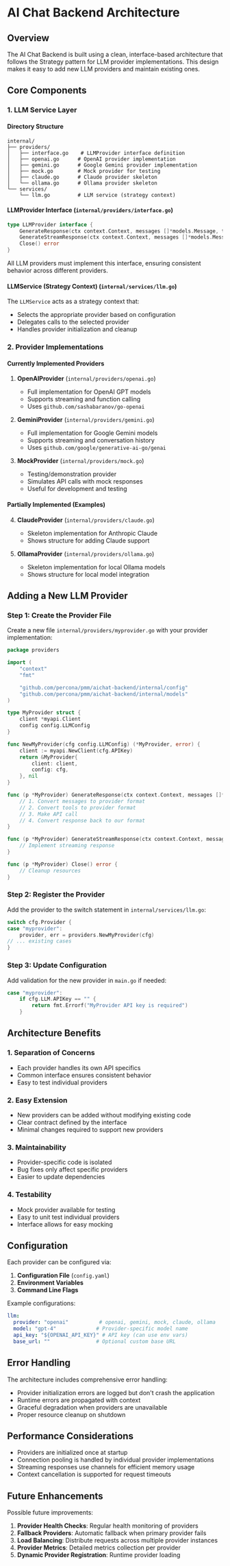 # AI Chat Backend Architecture

## Overview

The AI Chat Backend is built using a clean, interface-based architecture that follows the Strategy pattern for LLM provider implementations. This design makes it easy to add new LLM providers and maintain existing ones.

## Core Components

### 1. LLM Service Layer

#### Directory Structure
```
internal/
├── providers/
│   ├── interface.go    # LLMProvider interface definition
│   ├── openai.go      # OpenAI provider implementation
│   ├── gemini.go      # Google Gemini provider implementation
│   ├── mock.go        # Mock provider for testing
│   ├── claude.go      # Claude provider skeleton
│   └── ollama.go      # Ollama provider skeleton
└── services/
    └── llm.go         # LLM service (strategy context)
```

#### LLMProvider Interface (`internal/providers/interface.go`)
```go
type LLMProvider interface {
    GenerateResponse(ctx context.Context, messages []*models.Message, tools []models.MCPTool) (*models.Message, error)
    GenerateStreamResponse(ctx context.Context, messages []*models.Message, tools []models.MCPTool) (<-chan *models.StreamMessage, error)
    Close() error
}
```

All LLM providers must implement this interface, ensuring consistent behavior across different providers.

#### LLMService (Strategy Context) (`internal/services/llm.go`)
The `LLMService` acts as a strategy context that:
- Selects the appropriate provider based on configuration
- Delegates calls to the selected provider
- Handles provider initialization and cleanup

### 2. Provider Implementations

#### Currently Implemented Providers

1. **OpenAIProvider** (`internal/providers/openai.go`)
   - Full implementation for OpenAI GPT models
   - Supports streaming and function calling
   - Uses `github.com/sashabaranov/go-openai`

2. **GeminiProvider** (`internal/providers/gemini.go`)
   - Full implementation for Google Gemini models
   - Supports streaming and conversation history
   - Uses `github.com/google/generative-ai-go/genai`

3. **MockProvider** (`internal/providers/mock.go`)
   - Testing/demonstration provider
   - Simulates API calls with mock responses
   - Useful for development and testing

#### Partially Implemented (Examples)

4. **ClaudeProvider** (`internal/providers/claude.go`)
   - Skeleton implementation for Anthropic Claude
   - Shows structure for adding Claude support

5. **OllamaProvider** (`internal/providers/ollama.go`)
   - Skeleton implementation for local Ollama models
   - Shows structure for local model integration

## Adding a New LLM Provider

### Step 1: Create the Provider File

Create a new file `internal/providers/myprovider.go` with your provider implementation:

```go
package providers

import (
    "context"
    "fmt"

    "github.com/percona/pmm/aichat-backend/internal/config"
    "github.com/percona/pmm/aichat-backend/internal/models"
)

type MyProvider struct {
    client *myapi.Client
    config config.LLMConfig
}

func NewMyProvider(cfg config.LLMConfig) (*MyProvider, error) {
    client := myapi.NewClient(cfg.APIKey)
    return &MyProvider{
        client: client,
        config: cfg,
    }, nil
}

func (p *MyProvider) GenerateResponse(ctx context.Context, messages []*models.Message, tools []models.MCPTool) (*models.Message, error) {
    // 1. Convert messages to provider format
    // 2. Convert tools to provider format
    // 3. Make API call
    // 4. Convert response back to our format
}

func (p *MyProvider) GenerateStreamResponse(ctx context.Context, messages []*models.Message, tools []models.MCPTool) (<-chan *models.StreamMessage, error) {
    // Implement streaming response
}

func (p *MyProvider) Close() error {
    // Cleanup resources
}
```

### Step 2: Register the Provider

Add the provider to the switch statement in `internal/services/llm.go`:

```go
switch cfg.Provider {
case "myprovider":
    provider, err = providers.NewMyProvider(cfg)
// ... existing cases
}
```

### Step 3: Update Configuration

Add validation for the new provider in `main.go` if needed:

```go
case "myprovider":
    if cfg.LLM.APIKey == "" {
        return fmt.Errorf("MyProvider API key is required")
    }
```

## Architecture Benefits

### 1. Separation of Concerns
- Each provider handles its own API specifics
- Common interface ensures consistent behavior
- Easy to test individual providers

### 2. Easy Extension
- New providers can be added without modifying existing code
- Clear contract defined by the interface
- Minimal changes required to support new providers

### 3. Maintainability
- Provider-specific code is isolated
- Bug fixes only affect specific providers
- Easier to update dependencies

### 4. Testability
- Mock provider available for testing
- Easy to unit test individual providers
- Interface allows for easy mocking

## Configuration

Each provider can be configured via:

1. **Configuration File** (`config.yaml`)
2. **Environment Variables**
3. **Command Line Flags**

Example configurations:

```yaml
llm:
  provider: "openai"          # openai, gemini, mock, claude, ollama
  model: "gpt-4"             # Provider-specific model name
  api_key: "${OPENAI_API_KEY}" # API key (can use env vars)
  base_url: ""               # Optional custom base URL
```

## Error Handling

The architecture includes comprehensive error handling:

- Provider initialization errors are logged but don't crash the application
- Runtime errors are propagated with context
- Graceful degradation when providers are unavailable
- Proper resource cleanup on shutdown

## Performance Considerations

- Providers are initialized once at startup
- Connection pooling is handled by individual provider implementations
- Streaming responses use channels for efficient memory usage
- Context cancellation is supported for request timeouts

## Future Enhancements

Possible future improvements:

1. **Provider Health Checks**: Regular health monitoring of providers
2. **Fallback Providers**: Automatic fallback when primary provider fails
3. **Load Balancing**: Distribute requests across multiple provider instances
4. **Provider Metrics**: Detailed metrics collection per provider
5. **Dynamic Provider Registration**: Runtime provider loading 
